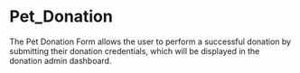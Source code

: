 # Pet_Donation
The Pet Donation Form allows the user to perform a successful donation by submitting their donation credentials, which will be displayed in the donation admin dashboard.
